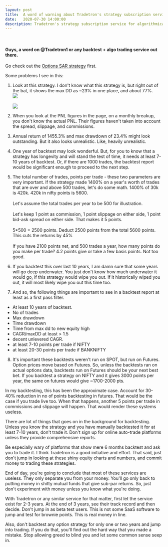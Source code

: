 ```yaml
---
layout: post
title:  A word of warning about Tradetron's strategy subscription services.
date:   2020-07-30 14:00:00
description: Tradetron's strategy subscription service for algorithmically trading your capital sounds great on paper. But is it actually great? Or is there more to it?
---
```


<br>

#### Guys, a word on @Tradetron1 or any backtest + algo trading service out there.

Go check out the <a href="https://tradetron.tech/strategy/102">Options SAR strategy</a> first.

Some problems I see in this:

1. Look at this strategy. I don't know what this strategy is, but right out of the bat, it shows the max DD as ~23% in one place, and about 77%.
<br><img class="img-fluid rounded z-depth-1" src="{{ site.baseurl }}/assets/img/5_tradetron_1.png">
<br><br><img class="img-fluid rounded z-depth-1" src="{{ site.baseurl }}/assets/img/5_tradetron_2.png">

2. When you look at the PNL figures in the page, on a monthly breakup, you don't know the actual PNL. Their figures haven't taken into account the spread, slippage, and commissions.

3. Annual return of 1455.3% and max drawdown of 23.4% might look outstanding. But it also looks unrealistic. Like, heavily unrealistic.

4. One year of backtest may look wonderful. But, for you to know that a strategy has longevity and will stand the test of time, it needs at least 7-10 years of backtest. Or, if there are 1000 trades, the backtest report would be significant enough to proceed to the next step.

5. The total number of trades, points per trade - these two parameters are very important. If the strategy made 1400% on a year's worth of trades that are over and above 500 trades, let's do some math. 1400% of 30k is 420k. 420k in nifty points is 5600.
<br><br>Let's assume the total trades per year to be 500 for illustration.
<br><br>Let's keep 1 point as commission, 1 point slippage on either side, 1 point bid-ask spread on either side. That makes it 5 points.
<br><br>5*500 = 2500 points. Deduct 2500 points from the total 5600 points. This cuts the returns by 45%
<br><br>If you have 2100 points net, and 500 trades a year, how many points do you make per trade? 4.2 points give or take a few basis points. Not too good.

6. If you backtest this over last 10 years, I am damn sure that some years will go deep underwater. You just don't know how much underwater it would go, if this strategy would wipe you out. If it historically wiped you out, it will most likely wipe you out this time too.

7. And so, the following things are important to see in a backtest report at least as a first pass filter.
- At least 10 years of backtest.
- No of trades
- Max drawdown
- Time drawdown
- Time from max dd to new equity high
- CAGR/maxDD at least > 1.5
- decent unlevered CAGR.
- at least 7-10 points per trade if NIFTY
- at least 20-30 points per trade if BANKNIFTY

8. It's important these backtests weren't run on SPOT, but run on Futures. Option prices move based on Futures. So, unless the backtests ran on actual options data, backtests run on Futures should be your next best bet. If you backtest a strategy on NIFTY and it gives 3000 points per year, the same on futures would give ~1700-2000 pts.

In my backtesting, this has been the approximate case. Account for 30-40% reduction in no of points backtesting in futures. That would be the case if you trade live too. When that happens, another 5 points per trade in commissions and slippage will happen. That would render these systems useless.

There are lot of things that goes on in the background for backtesting. Unless you know the strategy and you have manually backtested it for at least 7-10 years, don't trade it. Don't sign up for online auto-trade platforms unless they provide comprehensive reports.

Be especially wary of platforms that show mere 6 months backtest and ask you to trade it. I think Tradetron is a good initiative and effort. That said, just don't jump in looking at these shiny equity charts and numbers, and commit money to trading these strategies.

End of day, you're going to conclude that most of these services are useless. They only separate you from your money. You'll go only back to putting money in shitty mutual funds that give sub-par returns. So, just don't experiment with money unless you know what you're doing.



With Tradetron or any similar service for that matter, first let the service exist for 2-3 years. At the end of 3 years, see their track record and then decide. Don't jump in as beta test users. This is not some SaaS software to jump and test for brownie points. This is real money in line.

Also, don't backtest any option strategy for only one or two years and jump into trading. If you do that, you'll find out the hard way that you made a mistake. Stop allowing greed to blind you and let some common sense seep in.




